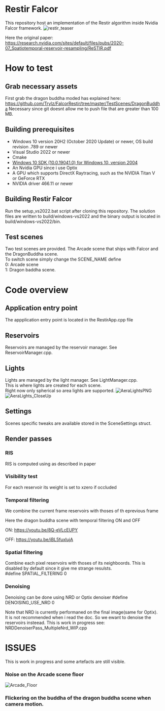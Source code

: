 # Restir Falcor

This repository host an implementation of the Restir algorithm inside Nvidia Falcor framework.
![restir_teaser](https://github.com/user-attachments/assets/e2757806-ed91-4eab-91fd-16b60cdad4f5)

Here the original paper:  
https://research.nvidia.com/sites/default/files/pubs/2020-07_Spatiotemporal-reservoir-resampling/ReSTIR.pdf

# How to test

## Grab necessary assets
First grab the dragon buddha moded has explained here:
https://github.com/Trylz/FalcorRestir/tree/master/TestScenes/DragonBuddha
Necessary since git doesnt allow me to push file that are greater than 100 MB.

## Building prerequisites
- Windows 10 version 20H2 (October 2020 Update) or newer, OS build revision .789 or newer
- Visual Studio 2022 or newer
- Cmake
- [Windows 10 SDK (10.0.19041.0) for Windows 10, version 2004](https://developer.microsoft.com/en-us/windows/downloads/windows-10-sdk/)
- An Nvidia GPU since i use Optix
- A GPU which supports DirectX Raytracing, such as the NVIDIA Titan V or GeForce RTX
- NVIDIA driver 466.11 or newer

## Building Restir Falcor
Run the setup_vs2022.bat script after cloning this repository. The solution files are written to build/windows-vs2022 and the binary output is located in build/windows-vs2022/bin.


## Test scenes
Two test scenes are provided. The Arcade scene that ships with Falcor and the DragonBuddha scene.  
To switch scene simply change the SCENE_NAME define  
0: Arcade scene  
1: Dragon baddha scene.


# Code overview


## Application entry point
The appplication entry point is located in the RestirApp.cpp file

## Reservoirs
Reservoirs are managed by the reservoir manager. See ReservoirManager.cpp.

## Lights
Lights are managed by the light manager. See LightManager.cpp.  
This is where lights are created for each scene.  
Right now only spherical so area lights are supported.
![AeraLightsPNG](https://github.com/user-attachments/assets/092bba21-114f-438b-9f6b-09b36b451a47)
![AeraLights_CloseUp](https://github.com/user-attachments/assets/d50d26fb-47a8-40f8-bf72-5d98b735f511)



## Settings
Scenes specific tweaks are available stored in the SceneSettings struct.  

## Render passes
### RIS
RIS is computed using as described in paper

### Visibility test
For each reservoir its weight is set to xzero if occluded

### Temporal filtering 
We combine the current frame reservoirs with thoses of th eprevious frame

Here the dragon buddha scene with temporal filtering ON and OFF

ON:
https://youtu.be/8Q-eVLcEUPY

OFF:
https://youtu.be/iBL5fuxIujA

### Spatial filtering 
Combine each pixel reservoirs with thoses of its neighboords. This is disabled by default since it give me strange resulsts.  
#define SPATIAL_FILTERING 0

### Denoising

Denoising can be done using NRD or Optix denoiser
#define DENOISING_USE_NRD 0

Note that NRD is currently performaned on the final image(same for Optix).
It is not recommended when i read the doc. So we ewant to denoise the reservoirs insteead. This is work in progress see: NRDDenoiserPass_MultipleNrd_WIP.cpp

# ISSUES
This is work in progress and some artefacts are still visible.

### Noise on the Arcade scene floor
![Arcade_Floor](https://github.com/user-attachments/assets/113ace92-15a0-4d0a-af7c-81bb1ae930df)


### Flickering on the buddha of the dragon buddha scene when camera motion.
